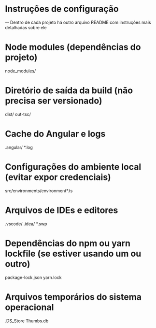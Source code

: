 # Instruções de configuração

-- Dentro de cada projeto há outro arquivo README com instruções mais detalhadas sobre ele

# Node modules (dependências do projeto)

node_modules/

# Diretório de saída da build (não precisa ser versionado)

dist/
out-tsc/

# Cache do Angular e logs

.angular/
\*.log

# Configurações do ambiente local (evitar expor credenciais)

src/environments/environment\*.ts

# Arquivos de IDEs e editores

.vscode/
.idea/
\*.swp

# Dependências do npm ou yarn lockfile (se estiver usando um ou outro)

package-lock.json
yarn.lock

# Arquivos temporários do sistema operacional

.DS_Store
Thumbs.db

